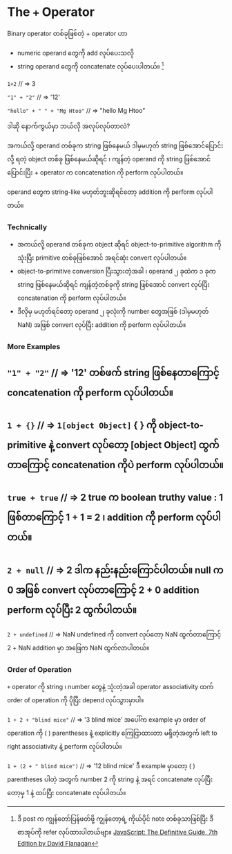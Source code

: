 # The `+` Operator
Binary operator တစ်ခုဖြစ်တဲ့ + operator ဟာ
- numeric operand တွေကို add လုပ်ပေးသလို
- string operand တွေကို concatenate လုပ်ပေးပါတယ်။ [^1]

`1+2` // => 3 

`"1" + "2"` // => '12'

`"hello" + " " + "Mg Htoo"` // => "hello Mg Htoo"

ဒါဆို နောက်ကွယ်မှာ ဘယ်လို အလုပ်လုပ်တာလဲ?

အကယ်လို့ operand တစ်ခုက string ဖြစ်နေမယ် ဒါမှမဟုတ် string ဖြစ်အောင်ပြောင်းလို့ ရတဲ့ object တစ်ခု ဖြစ်နေမယ်ဆိုရင် ၊ ကျန်တဲ့ operand ကို string ဖြစ်အောင် ပြောင်းပြီး + operator က concatenation ကို perform လုပ်ပါတယ်။

operand တွေက string-like မဟုတ်ဘူးဆိုရင်တော့ addition ကို perform လုပ်ပါတယ်။

### Technically
- အကယ်လို့ operand တစ်ခုက object ဆိုရင် object-to-primitive algorithm ကိုသုံးပြီး primitive တစ်ခုဖြစ်အောင် အရင်ဆုံး convert လုပ်ပါတယ်။
- object-to-primitive conversion ပြီးသွားတဲ့အခါ ၊ operand ၂ ခုထဲက ၁ ခုက string ဖြစ်နေမယ်ဆိုရင် ကျန်တဲ့တစ်ခုကို string ဖြစ်အောင် convert လုပ်ပြီး concatenation ကို perform လုပ်ပါတယ်။
- ဒီလိုမှ မဟုတ်ရင်တော့ operand ၂ ခုလုံးကို number တွေအဖြစ် (ဒါမှမဟုတ် NaN) အဖြစ် convert လုပ်ပြီး addition ကို perform လုပ်ပါတယ်။

### More Examples

`"1" + "2"` // => '12'
တစ်ဖက် string ဖြစ်နေတာကြောင့် concatenation ကို perform လုပ်ပါတယ်။
---
`1 + {}` // => `1[object Object]`
{ } ကို object-to-primitive နဲ့ convert လုပ်တော့ [object Object] ထွက်တာကြောင့် concatenation ကိုပဲ perform လုပ်ပါတယ်။
---
`true + true` // => 2
true က boolean truthy value : 1 ဖြစ်တာကြောင့် 1 + 1 = 2 ၊ addition ကို perform လုပ်ပါတယ်။
---
`2 + null` // => 2
ဒါက နည်းနည်းကြောင်ပါတယ်။ null က 0 အဖြစ် convert လုပ်တာကြောင့် 2 + 0 addition perform လုပ်ပြီး 2 ထွက်ပါတယ်။
---
`2 + undefined` // => NaN
undefined ကို convert လုပ်တော့ NaN ထွက်တာကြောင့် 2 + NaN addition မှာ အဖြေက NaN ထွက်လာပါတယ်။

### Order of Operation
`+` operator ကို string ၊ number တွေနဲ့ သုံးတဲ့အခါ operator associativity ထက် order of operation ကို ပိုပြီး depend လုပ်သွားမှာပါ။

`1 + 2 + "blind mice"` // => '3 blind mice'
အပေါ်က example မှာ order of operation ကို ( ) parentheses နဲ့ explicitly ကြေငြာထားတာ မရှိတဲ့အတွက် left to right associativity နဲ့ perform လုပ်ပါတယ်။

`1 + (2 + " blind mice")` // => '12 blind mice'
ဒီ example မှာတော့ ( ) parentheses ပါတဲ့ အတွက် number 2 ကို string နဲ့ အရင် concatenate လုပ်ပြီးတော့မှ 1 နဲ့ ထပ်ပြီး concatenate လုပ်ပါတယ်။

[^1]: ဒီ post က ကျွန်တော်ပြန်ဖတ်ဖို့ ကျွန်တော့ရဲ့ ကိုယ်ပိုင် note တစ်ခုသာဖြစ်ပြီး ဒီ စာအုပ်ကို refer လုပ်ထားပါတယ်ဗျာ။ [JavaScript: The Definitive Guide, 7th Edition by David Flanagan](https://www.oreilly.com/library/view/javascript-the-definitive/9781491952016/)
